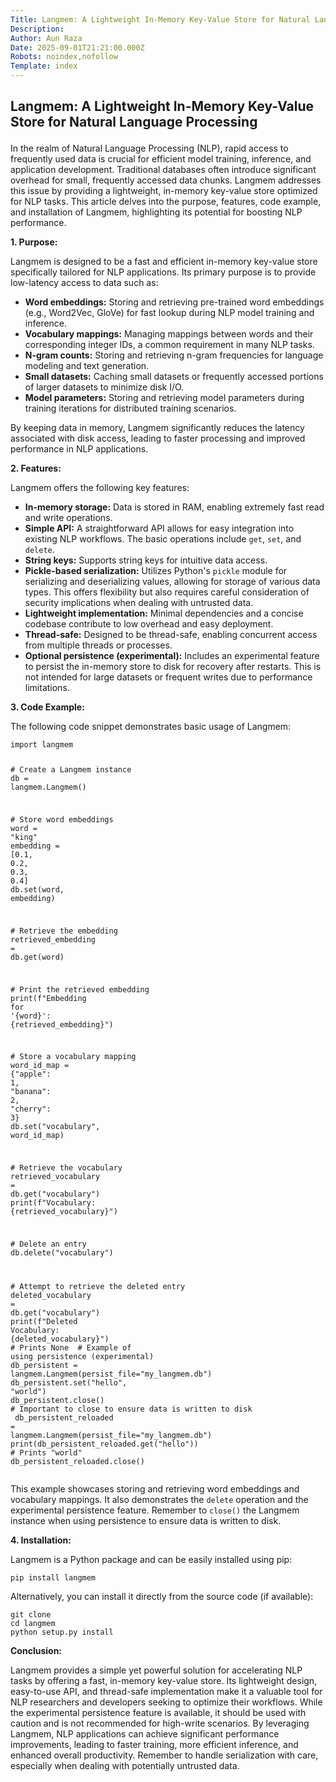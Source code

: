 ```yaml
---
Title: Langmem: A Lightweight In-Memory Key-Value Store for Natural Language Processing
Description: 
Author: Aun Raza
Date: 2025-09-01T21:21:00.000Z
Robots: noindex,nofollow
Template: index
---
```

<h2>
  
  
  Langmem: A Lightweight In-Memory Key-Value Store for Natural Language Processing
</h2>

<p>In the realm of Natural Language Processing (NLP), rapid access to frequently used data is crucial for efficient model training, inference, and application development. Traditional databases often introduce significant overhead for small, frequently accessed data chunks. Langmem addresses this issue by providing a lightweight, in-memory key-value store optimized for NLP tasks. This article delves into the purpose, features, code example, and installation of Langmem, highlighting its potential for boosting NLP performance.</p>

<p><strong>1. Purpose:</strong></p>

<p>Langmem is designed to be a fast and efficient in-memory key-value store specifically tailored for NLP applications. Its primary purpose is to provide low-latency access to data such as:</p>

<ul>
<li>  <strong>Word embeddings:</strong> Storing and retrieving pre-trained word embeddings (e.g., Word2Vec, GloVe) for fast lookup during NLP model training and inference.</li>
<li>  <strong>Vocabulary mappings:</strong> Managing mappings between words and their corresponding integer IDs, a common requirement in many NLP tasks.</li>
<li>  <strong>N-gram counts:</strong> Storing and retrieving n-gram frequencies for language modeling and text generation.</li>
<li>  <strong>Small datasets:</strong> Caching small datasets or frequently accessed portions of larger datasets to minimize disk I/O.</li>
<li>  <strong>Model parameters:</strong> Storing and retrieving model parameters during training iterations for distributed training scenarios.</li>
</ul>

<p>By keeping data in memory, Langmem significantly reduces the latency associated with disk access, leading to faster processing and improved performance in NLP applications.</p>

<p><strong>2. Features:</strong></p>

<p>Langmem offers the following key features:</p>

<ul>
<li>  <strong>In-memory storage:</strong> Data is stored in RAM, enabling extremely fast read and write operations.</li>
<li>  <strong>Simple API:</strong>  A straightforward API allows for easy integration into existing NLP workflows.  The basic operations include <code>get</code>, <code>set</code>, and <code>delete</code>.</li>
<li>  <strong>String keys:</strong>  Supports string keys for intuitive data access.</li>
<li>  <strong>Pickle-based serialization:</strong> Utilizes Python's <code>pickle</code> module for serializing and deserializing values, allowing for storage of various data types. This offers flexibility but also requires careful consideration of security implications when dealing with untrusted data.</li>
<li>  <strong>Lightweight implementation:</strong>  Minimal dependencies and a concise codebase contribute to low overhead and easy deployment.</li>
<li>  <strong>Thread-safe:</strong>  Designed to be thread-safe, enabling concurrent access from multiple threads or processes.</li>
<li>  <strong>Optional persistence (experimental):</strong> Includes an experimental feature to persist the in-memory store to disk for recovery after restarts.  This is not intended for large datasets or frequent writes due to performance limitations.</li>
</ul>

<p><strong>3. Code Example:</strong></p>

<p>The following code snippet demonstrates basic usage of Langmem:<br>
</p>

<div class="highlight js-code-highlight">
<pre class="highlight python"><code><span class="kn">import</span> <span class="n">langmem</span>

<span class="c1"># Create a Langmem instance
</span><span class="n">db</span> <span class="o">=</span> <span class="n">langmem</span><span class="p">.</span><span class="nc">Langmem</span><span class="p">()</span>

<span class="c1"># Store word embeddings
</span><span class="n">word</span> <span class="o">=</span> <span class="sh">"</span><span class="s">king</span><span class="sh">"</span>
<span class="n">embedding</span> <span class="o">=</span> <span class="p">[</span><span class="mf">0.1</span><span class="p">,</span> <span class="mf">0.2</span><span class="p">,</span> <span class="mf">0.3</span><span class="p">,</span> <span class="mf">0.4</span><span class="p">]</span>
<span class="n">db</span><span class="p">.</span><span class="nf">set</span><span class="p">(</span><span class="n">word</span><span class="p">,</span> <span class="n">embedding</span><span class="p">)</span>

<span class="c1"># Retrieve the embedding
</span><span class="n">retrieved_embedding</span> <span class="o">=</span> <span class="n">db</span><span class="p">.</span><span class="nf">get</span><span class="p">(</span><span class="n">word</span><span class="p">)</span>

<span class="c1"># Print the retrieved embedding
</span><span class="nf">print</span><span class="p">(</span><span class="sa">f</span><span class="sh">"</span><span class="s">Embedding for </span><span class="sh">'</span><span class="si">{</span><span class="n">word</span><span class="si">}</span><span class="sh">'</span><span class="s">: </span><span class="si">{</span><span class="n">retrieved_embedding</span><span class="si">}</span><span class="sh">"</span><span class="p">)</span>

<span class="c1"># Store a vocabulary mapping
</span><span class="n">word_id_map</span> <span class="o">=</span> <span class="p">{</span><span class="sh">"</span><span class="s">apple</span><span class="sh">"</span><span class="p">:</span> <span class="mi">1</span><span class="p">,</span> <span class="sh">"</span><span class="s">banana</span><span class="sh">"</span><span class="p">:</span> <span class="mi">2</span><span class="p">,</span> <span class="sh">"</span><span class="s">cherry</span><span class="sh">"</span><span class="p">:</span> <span class="mi">3</span><span class="p">}</span>
<span class="n">db</span><span class="p">.</span><span class="nf">set</span><span class="p">(</span><span class="sh">"</span><span class="s">vocabulary</span><span class="sh">"</span><span class="p">,</span> <span class="n">word_id_map</span><span class="p">)</span>

<span class="c1"># Retrieve the vocabulary
</span><span class="n">retrieved_vocabulary</span> <span class="o">=</span> <span class="n">db</span><span class="p">.</span><span class="nf">get</span><span class="p">(</span><span class="sh">"</span><span class="s">vocabulary</span><span class="sh">"</span><span class="p">)</span>
<span class="nf">print</span><span class="p">(</span><span class="sa">f</span><span class="sh">"</span><span class="s">Vocabulary: </span><span class="si">{</span><span class="n">retrieved_vocabulary</span><span class="si">}</span><span class="sh">"</span><span class="p">)</span>

<span class="c1"># Delete an entry
</span><span class="n">db</span><span class="p">.</span><span class="nf">delete</span><span class="p">(</span><span class="sh">"</span><span class="s">vocabulary</span><span class="sh">"</span><span class="p">)</span>

<span class="c1"># Attempt to retrieve the deleted entry
</span><span class="n">deleted_vocabulary</span> <span class="o">=</span> <span class="n">db</span><span class="p">.</span><span class="nf">get</span><span class="p">(</span><span class="sh">"</span><span class="s">vocabulary</span><span class="sh">"</span><span class="p">)</span>
<span class="nf">print</span><span class="p">(</span><span class="sa">f</span><span class="sh">"</span><span class="s">Deleted Vocabulary: </span><span class="si">{</span><span class="n">deleted_vocabulary</span><span class="si">}</span><span class="sh">"</span><span class="p">)</span> <span class="c1"># Prints None
</span>
<span class="c1"># Example of using persistence (experimental)
</span><span class="n">db_persistent</span> <span class="o">=</span> <span class="n">langmem</span><span class="p">.</span><span class="nc">Langmem</span><span class="p">(</span><span class="n">persist_file</span><span class="o">=</span><span class="sh">"</span><span class="s">my_langmem.db</span><span class="sh">"</span><span class="p">)</span>
<span class="n">db_persistent</span><span class="p">.</span><span class="nf">set</span><span class="p">(</span><span class="sh">"</span><span class="s">hello</span><span class="sh">"</span><span class="p">,</span> <span class="sh">"</span><span class="s">world</span><span class="sh">"</span><span class="p">)</span>
<span class="n">db_persistent</span><span class="p">.</span><span class="nf">close</span><span class="p">()</span> <span class="c1"># Important to close to ensure data is written to disk
</span>
<span class="n">db_persistent_reloaded</span> <span class="o">=</span> <span class="n">langmem</span><span class="p">.</span><span class="nc">Langmem</span><span class="p">(</span><span class="n">persist_file</span><span class="o">=</span><span class="sh">"</span><span class="s">my_langmem.db</span><span class="sh">"</span><span class="p">)</span>
<span class="nf">print</span><span class="p">(</span><span class="n">db_persistent_reloaded</span><span class="p">.</span><span class="nf">get</span><span class="p">(</span><span class="sh">"</span><span class="s">hello</span><span class="sh">"</span><span class="p">))</span> <span class="c1"># Prints "world"
</span><span class="n">db_persistent_reloaded</span><span class="p">.</span><span class="nf">close</span><span class="p">()</span>
</code></pre>

</div>



<p>This example showcases storing and retrieving word embeddings and vocabulary mappings.  It also demonstrates the <code>delete</code> operation and the experimental persistence feature.  Remember to <code>close()</code> the Langmem instance when using persistence to ensure data is written to disk.</p>

<p><strong>4. Installation:</strong></p>

<p>Langmem is a Python package and can be easily installed using pip:<br>
</p>

<div class="highlight js-code-highlight">
<pre class="highlight shell"><code>pip <span class="nb">install </span>langmem
</code></pre>

</div>



<p>Alternatively, you can install it directly from the source code (if available):<br>
</p>

<div class="highlight js-code-highlight">
<pre class="highlight shell"><code>git clone 
<span class="nb">cd </span>langmem
python setup.py <span class="nb">install</span>
</code></pre>

</div>



<p><strong>Conclusion:</strong></p>

<p>Langmem provides a simple yet powerful solution for accelerating NLP tasks by offering a fast, in-memory key-value store.  Its lightweight design, easy-to-use API, and thread-safe implementation make it a valuable tool for NLP researchers and developers seeking to optimize their workflows.  While the experimental persistence feature is available, it should be used with caution and is not recommended for high-write scenarios.  By leveraging Langmem, NLP applications can achieve significant performance improvements, leading to faster training, more efficient inference, and enhanced overall productivity. Remember to handle serialization with care, especially when dealing with potentially untrusted data.</p>

